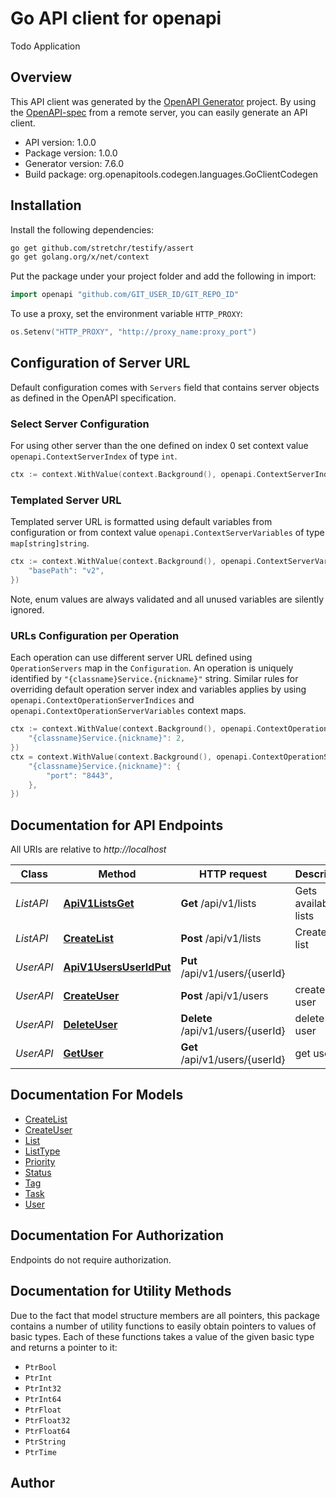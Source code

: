 # Go API client for openapi

Todo Application

## Overview
This API client was generated by the [OpenAPI Generator](https://openapi-generator.tech) project.  By using the [OpenAPI-spec](https://www.openapis.org/) from a remote server, you can easily generate an API client.

- API version: 1.0.0
- Package version: 1.0.0
- Generator version: 7.6.0
- Build package: org.openapitools.codegen.languages.GoClientCodegen

## Installation

Install the following dependencies:

```sh
go get github.com/stretchr/testify/assert
go get golang.org/x/net/context
```

Put the package under your project folder and add the following in import:

```go
import openapi "github.com/GIT_USER_ID/GIT_REPO_ID"
```

To use a proxy, set the environment variable `HTTP_PROXY`:

```go
os.Setenv("HTTP_PROXY", "http://proxy_name:proxy_port")
```

## Configuration of Server URL

Default configuration comes with `Servers` field that contains server objects as defined in the OpenAPI specification.

### Select Server Configuration

For using other server than the one defined on index 0 set context value `openapi.ContextServerIndex` of type `int`.

```go
ctx := context.WithValue(context.Background(), openapi.ContextServerIndex, 1)
```

### Templated Server URL

Templated server URL is formatted using default variables from configuration or from context value `openapi.ContextServerVariables` of type `map[string]string`.

```go
ctx := context.WithValue(context.Background(), openapi.ContextServerVariables, map[string]string{
	"basePath": "v2",
})
```

Note, enum values are always validated and all unused variables are silently ignored.

### URLs Configuration per Operation

Each operation can use different server URL defined using `OperationServers` map in the `Configuration`.
An operation is uniquely identified by `"{classname}Service.{nickname}"` string.
Similar rules for overriding default operation server index and variables applies by using `openapi.ContextOperationServerIndices` and `openapi.ContextOperationServerVariables` context maps.

```go
ctx := context.WithValue(context.Background(), openapi.ContextOperationServerIndices, map[string]int{
	"{classname}Service.{nickname}": 2,
})
ctx = context.WithValue(context.Background(), openapi.ContextOperationServerVariables, map[string]map[string]string{
	"{classname}Service.{nickname}": {
		"port": "8443",
	},
})
```

## Documentation for API Endpoints

All URIs are relative to *http://localhost*

Class | Method | HTTP request | Description
------------ | ------------- | ------------- | -------------
*ListAPI* | [**ApiV1ListsGet**](docs/ListAPI.md#apiv1listsget) | **Get** /api/v1/lists | Gets available lists
*ListAPI* | [**CreateList**](docs/ListAPI.md#createlist) | **Post** /api/v1/lists | Creates a list
*UserAPI* | [**ApiV1UsersUserIdPut**](docs/UserAPI.md#apiv1usersuseridput) | **Put** /api/v1/users/{userId} | 
*UserAPI* | [**CreateUser**](docs/UserAPI.md#createuser) | **Post** /api/v1/users | creates a user
*UserAPI* | [**DeleteUser**](docs/UserAPI.md#deleteuser) | **Delete** /api/v1/users/{userId} | delete a user
*UserAPI* | [**GetUser**](docs/UserAPI.md#getuser) | **Get** /api/v1/users/{userId} | get user


## Documentation For Models

 - [CreateList](docs/CreateList.md)
 - [CreateUser](docs/CreateUser.md)
 - [List](docs/List.md)
 - [ListType](docs/ListType.md)
 - [Priority](docs/Priority.md)
 - [Status](docs/Status.md)
 - [Tag](docs/Tag.md)
 - [Task](docs/Task.md)
 - [User](docs/User.md)


## Documentation For Authorization

Endpoints do not require authorization.


## Documentation for Utility Methods

Due to the fact that model structure members are all pointers, this package contains
a number of utility functions to easily obtain pointers to values of basic types.
Each of these functions takes a value of the given basic type and returns a pointer to it:

* `PtrBool`
* `PtrInt`
* `PtrInt32`
* `PtrInt64`
* `PtrFloat`
* `PtrFloat32`
* `PtrFloat64`
* `PtrString`
* `PtrTime`

## Author



